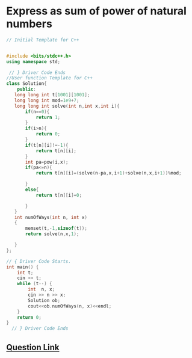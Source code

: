 # Express as sum of power of natural numbers

```cpp
// Initial Template for C++


#include <bits/stdc++.h>
using namespace std;

 // } Driver Code Ends
//User function Template for C++
class Solution{
    public:
   long long int t[1001][1001];
   long long int mod=1e9+7;
   long long int solve(int n,int x,int i){
       if(n==0){
           return 1;
       }
       if(i>n){
           return 0;
       }
       if(t[n][i]!=-1){
           return t[n][i];
       }
       int pa=pow(i,x);
       if(pa<=n){
           return t[n][i]=(solve(n-pa,x,i+1)+solve(n,x,i+1))%mod;

       }
       else{
           return t[n][i]=0;

       }
   }
   int numOfWays(int n, int x)
   {
       memset(t,-1,sizeof(t));
       return solve(n,x,1);

   }
};

// { Driver Code Starts.
int main() {
    int t;
    cin >> t;
    while (t--) {
        int  n, x;
        cin >> n >> x;
        Solution ob;
        cout<<ob.numOfWays(n, x)<<endl;
    }
    return 0;
}
  // } Driver Code Ends

```

## [Question Link](https://practice.geeksforgeeks.org/problems/express-as-sum-of-power-of-natural-numbers5647/1)
